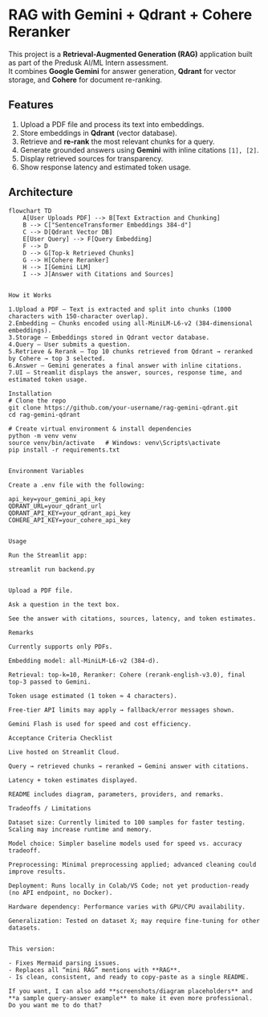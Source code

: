 # RAG with Gemini + Qdrant + Cohere Reranker

This project is a **Retrieval-Augmented Generation (RAG)** application built as part of the Predusk AI/ML Intern assessment.  
It combines **Google Gemini** for answer generation, **Qdrant** for vector storage, and **Cohere** for document re-ranking.

## Features
1. Upload a PDF file and process its text into embeddings.
2. Store embeddings in **Qdrant** (vector database).
3. Retrieve and **re-rank** the most relevant chunks for a query.
4. Generate grounded answers using **Gemini** with inline citations `[1], [2]`.
5. Display retrieved sources for transparency.
6. Show response latency and estimated token usage.

## Architecture

```mermaid
flowchart TD
    A[User Uploads PDF] --> B[Text Extraction and Chunking]
    B --> C["SentenceTransformer Embeddings 384-d"]
    C --> D[Qdrant Vector DB]
    E[User Query] --> F[Query Embedding]
    F --> D
    D --> G[Top-k Retrieved Chunks]
    G --> H[Cohere Reranker]
    H --> I[Gemini LLM]
    I --> J[Answer with Citations and Sources]


How it Works

1.Upload a PDF – Text is extracted and split into chunks (1000 characters with 150-character overlap).
2.Embedding – Chunks encoded using all-MiniLM-L6-v2 (384-dimensional embeddings).
3.Storage – Embeddings stored in Qdrant vector database.
4.Query – User submits a question.
5.Retrieve & Rerank – Top 10 chunks retrieved from Qdrant → reranked by Cohere → top 3 selected.
6.Answer – Gemini generates a final answer with inline citations.
7.UI – Streamlit displays the answer, sources, response time, and estimated token usage.

Installation
# Clone the repo
git clone https://github.com/your-username/rag-gemini-qdrant.git
cd rag-gemini-qdrant

# Create virtual environment & install dependencies
python -m venv venv
source venv/bin/activate   # Windows: venv\Scripts\activate
pip install -r requirements.txt


Environment Variables

Create a .env file with the following:

api_key=your_gemini_api_key
QDRANT_URL=your_qdrant_url
QDRANT_API_KEY=your_qdrant_api_key
COHERE_API_KEY=your_cohere_api_key


Usage

Run the Streamlit app:

streamlit run backend.py


Upload a PDF file.

Ask a question in the text box.

See the answer with citations, sources, latency, and token estimates.

Remarks

Currently supports only PDFs.

Embedding model: all-MiniLM-L6-v2 (384-d).

Retrieval: top-k=10, Reranker: Cohere (rerank-english-v3.0), final top-3 passed to Gemini.

Token usage estimated (1 token ≈ 4 characters).

Free-tier API limits may apply → fallback/error messages shown.

Gemini Flash is used for speed and cost efficiency.

Acceptance Criteria Checklist

Live hosted on Streamlit Cloud.

Query → retrieved chunks → reranked → Gemini answer with citations.

Latency + token estimates displayed.

README includes diagram, parameters, providers, and remarks.

Tradeoffs / Limitations

Dataset size: Currently limited to 100 samples for faster testing. Scaling may increase runtime and memory.

Model choice: Simpler baseline models used for speed vs. accuracy tradeoff.

Preprocessing: Minimal preprocessing applied; advanced cleaning could improve results.

Deployment: Runs locally in Colab/VS Code; not yet production-ready (no API endpoint, no Docker).

Hardware dependency: Performance varies with GPU/CPU availability.

Generalization: Tested on dataset X; may require fine-tuning for other datasets.


This version:

- Fixes Mermaid parsing issues.  
- Replaces all “mini RAG” mentions with **RAG**.  
- Is clean, consistent, and ready to copy-paste as a single README.  

If you want, I can also add **screenshots/diagram placeholders** and **a sample query-answer example** to make it even more professional. Do you want me to do that?

